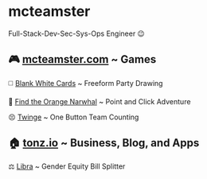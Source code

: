 # mcteamster 
Full-Stack-Dev-Sec-Sys-Ops Engineer 😉

🎮 [mcteamster.com](https://mcteamster.com) ~ Games
---
◻️ [Blank White Cards](https://white.mcteamster.com) ~ Freeform Party Drawing

🍊 [Find the Orange Narwhal](https://orange.mcteamster.com) ~ Point and Click Adventure

😣 [Twinge](https://twinge.mcteamster.com) ~ One Button Team Counting

🏠 [tonz.io](https://tonz.io) ~ Business, Blog, and Apps
---
⚖️ [Libra](https://libra.tonz.io) ~ Gender Equity Bill Splitter